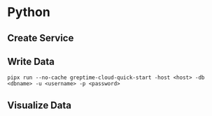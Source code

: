 # Python

## Create Service
<!--@include: ./create-service.md-->

## Write Data
<!--@include: ../../db-cloud-shared/quick-start/python.md-->

```shell
pipx run --no-cache greptime-cloud-quick-start -host <host> -db <dbname> -u <username> -p <password>
```

## Visualize Data
<!--@include: ./visualize-data.md-->
